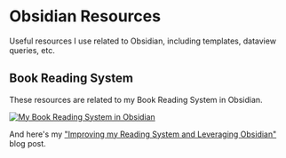 # Obsidian Resources
Useful resources I use related to Obsidian, including templates, dataview queries, etc.

## Book Reading System

These resources are related to my Book Reading System in Obsidian.

[![My Book Reading System in Obsidian](https://img.youtube.com/vi/89pY3A75VOA/0.jpg)](https://www.youtube.com/watch?v=89pY3A75VOA)

And here's my ["Improving my Reading System and Leveraging Obsidian"](https://lassala.net/2022/09/06/improving-my-reading-system/) blog post.